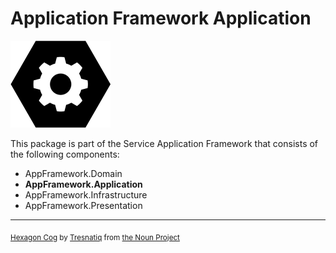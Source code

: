 # Application Framework Application

![ApplicationFramework](../../logo.png)

This package is part of the Service Application Framework that consists of the following components:

* AppFramework.Domain
* **AppFramework.Application**
* AppFramework.Infrastructure
* AppFramework.Presentation

---

<sub>[Hexagon Cog](https://thenounproject.com/icon/hexagon-cog-955835/) by [Tresnatiq](https://thenounproject.com/tresnatiq/) from [the Noun Project](https://thenounproject.com/) </sub>